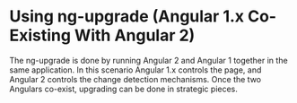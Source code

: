 # Using ng-upgrade (Angular 1.x Co-Existing With Angular 2)

The ng-upgrade is done by running Angular 2 and Angular 1 together in the same
application.  In this scenario Angular 1.x controls the page, and Angular 2
controls the change detection mechanisms.  Once the two Angulars co-exist,
upgrading can be done in strategic pieces.
